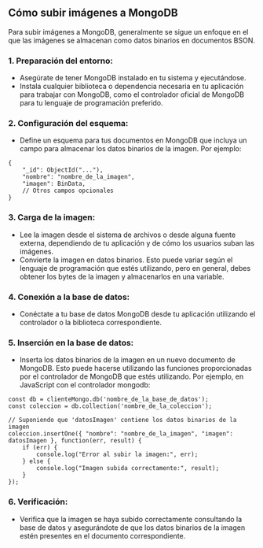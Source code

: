 ## Cómo subir imágenes a MongoDB
Para subir imágenes a MongoDB, generalmente se sigue un enfoque en el que las imágenes se almacenan como datos binarios en documentos BSON.

### 1. Preparación del entorno:
- Asegúrate de tener MongoDB instalado en tu sistema y ejecutándose.
- Instala cualquier biblioteca o dependencia necesaria en tu aplicación para trabajar con MongoDB, como el controlador oficial de MongoDB para tu lenguaje de programación preferido.

### 2. Configuración del esquema:
- Define un esquema para tus documentos en MongoDB que incluya un campo para almacenar los datos binarios de la imagen. Por ejemplo:

```
{
    "_id": ObjectId("..."),
    "nombre": "nombre_de_la_imagen",
    "imagen": BinData,
    // Otros campos opcionales
}
```

### 3. Carga de la imagen:
- Lee la imagen desde el sistema de archivos o desde alguna fuente externa, dependiendo de tu aplicación y de cómo los usuarios suban las imágenes.
- Convierte la imagen en datos binarios. Esto puede variar según el lenguaje de programación que estés utilizando, pero en general, debes obtener los bytes de la imagen y almacenarlos en una variable.

### 4. Conexión a la base de datos:
- Conéctate a tu base de datos MongoDB desde tu aplicación utilizando el controlador o la biblioteca correspondiente.

### 5. Inserción en la base de datos:
- Inserta los datos binarios de la imagen en un nuevo documento de MongoDB. Esto puede hacerse utilizando las funciones proporcionadas por el controlador de MongoDB que estés utilizando. Por ejemplo, en JavaScript con el controlador mongodb:
```
const db = clienteMongo.db('nombre_de_la_base_de_datos');
const coleccion = db.collection('nombre_de_la_coleccion');

// Suponiendo que 'datosImagen' contiene los datos binarios de la imagen
coleccion.insertOne({ "nombre": "nombre_de_la_imagen", "imagen": datosImagen }, function(err, result) {
    if (err) {
        console.log("Error al subir la imagen:", err);
    } else {
        console.log("Imagen subida correctamente:", result);
    }
});
```

### 6. Verificación:
- Verifica que la imagen se haya subido correctamente consultando la base de datos y asegurándote de que los datos binarios de la imagen estén presentes en el documento correspondiente.